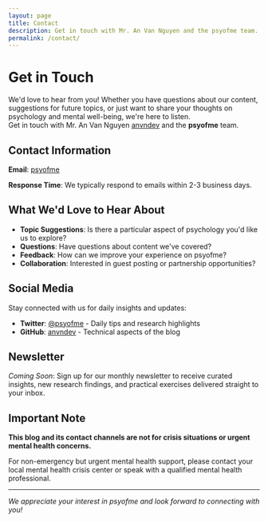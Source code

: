 ```yaml
---
layout: page
title: Contact
description: Get in touch with Mr. An Van Nguyen and the psyofme team.
permalink: /contact/
---
```



# Get in Touch

We'd love to hear from you! Whether you have questions about our content, suggestions for future topics, or just want to share your thoughts on psychology and mental well-being, we're here to listen. <br>
Get in touch with Mr. An Van Nguyen [anvndev](https://anvndev.github.io/) and the **psyofme** team.

## Contact Information

**Email**: [psyofme](mailto:psyofme@gmail.com)

**Response Time**: We typically respond to emails within 2-3 business days.

## What We'd Love to Hear About

- **Topic Suggestions**: Is there a particular aspect of psychology you'd like us to explore?
- **Questions**: Have questions about content we've covered?
- **Feedback**: How can we improve your experience on psyofme?
- **Collaboration**: Interested in guest posting or partnership opportunities?

## Social Media

Stay connected with us for daily insights and updates:

- **Twitter**: [@psyofme](https://twitter.com/psyofme) - Daily tips and research highlights
- **GitHub**: [anvndev](https://github.com/anvndev) - Technical aspects of the blog


## Newsletter

*Coming Soon*: Sign up for our monthly newsletter to receive curated insights, new research findings, and practical exercises delivered straight to your inbox.

## Important Note

**This blog and its contact channels are not for crisis situations or urgent mental health concerns.** 


For non-emergency but urgent mental health support, please contact your local mental health crisis center or speak with a qualified mental health professional.

---

*We appreciate your interest in psyofme and look forward to connecting with you!*